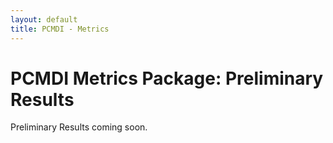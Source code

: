```yaml
---
layout: default
title: PCMDI - Metrics
---
```


# PCMDI Metrics Package: Preliminary Results

Preliminary Results coming soon.
